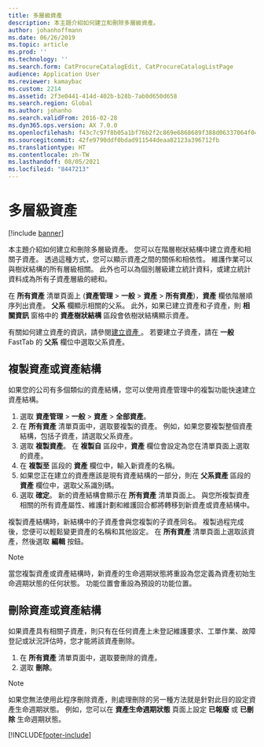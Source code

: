 ```yaml
---
title: 多層級資產
description: 本主題介紹如何建立和刪除多層級資產。
author: johanhoffmann
ms.date: 06/26/2019
ms.topic: article
ms.prod: ''
ms.technology: ''
ms.search.form: CatProcureCatalogEdit, CatProcureCatalogListPage
audience: Application User
ms.reviewer: kamaybac
ms.custom: 2214
ms.assetid: 2f3e0441-414d-402b-b28b-7ab0d650d658
ms.search.region: Global
ms.author: johanho
ms.search.validFrom: 2016-02-28
ms.dyn365.ops.version: AX 7.0.0
ms.openlocfilehash: f43c7c97f8b05a1bf76b2f2c869e6868689f388d06337064f04af839f2403357
ms.sourcegitcommit: 42fe9790ddf0bdad911544deaa82123a396712fb
ms.translationtype: HT
ms.contentlocale: zh-TW
ms.lasthandoff: 08/05/2021
ms.locfileid: "8447213"
---
```

# <a name="multi-level-assets"></a>多層級資產

[!include [banner](../../includes/banner.md)]

 

本主題介紹如何建立和刪除多層級資產。 您可以在階層樹狀結構中建立資產和相關子資產。 透過這種方式，您可以顯示資產之間的關係和相依性。 維護作業可以與樹狀結構的所有層級相關。 此外也可以為個別層級建立統計資料，或建立統計資料成為所有子資產層級的總和。

在 **所有資產** 清單頁面上 (**資產管理** \> **一般** \> **資產** \> **所有資產**)，**資產** 欄依階層順序列出資產。 **父系** 欄顯示相關的父系。 此外，如果已建立資產和子資產，則 **相關資訊** 窗格中的 **資產樹狀結構** 區段會依樹狀結構顯示資產。

有關如何建立資產的資訊，請參閱[建立資產 ](../objects/create-an-object.md)。 若要建立子資產，請在 **一般** FastTab 的 **父系** 欄位中選取父系資產。

## <a name="copy-an-asset-or-asset-structure"></a>複製資產或資產結構

如果您的公司有多個類似的資產結構，您可以使用資產管理中的複製功能快速建立資產結構。

1. 選取 **資產管理** \> **一般** \> **資產** \> **全部資產**。
2. 在 **所有資產** 清單頁面中，選取要複製的資產。 例如，如果您要複製整個資產結構，包括子資產，請選取父系資產。
3. 選取 **複製資產**。 在 **複製自** 區段中，**資產** 欄位會設定為您在清單頁面上選取的資產。
4. 在 **複製至** 區段的 **資產** 欄位中，輸入新資產的名稱。
5. 如果您正在建立的資產應該是現有資產結構的一部分，則在 **父系資產** 區段的 **資產** 欄位中，選取父系識別碼。
6. 選取 **確定**。 新的資產結構會顯示在 **所有資產** 清單頁面上。 與您所複製資產相關的所有資產屬性、維護計劃和維護回合都將轉移到新資產或資產結構中。

複製資產結構時，新結構中的子資產會與您複製的子資產同名。 複製過程完成後，您便可以輕鬆變更資產的名稱和其他設定。 在 **所有資產** 清單頁面上選取該資產，然後選取 **編輯** 按鈕。

> [!NOTE]
> 當您複製資產或資產結構時，新資產的生命週期狀態將重設為您定義為資產初始生命週期狀態的任何狀態。 功能位置會重設為預設的功能位置。

## <a name="delete-an-asset-or-asset-structure"></a>刪除資產或資產結構

如果資產具有相關子資產，則只有在任何資產上未登記維護要求、工單作業、故障登記或狀況評估時，您才能將該資產刪除。

1. 在 **所有資產** 清單頁面中，選取要刪除的資產。
2. 選取 **刪除**。

> [!NOTE]
> 如果您無法使用此程序刪除資產，則處理刪除的另一種方法就是針對此目的設定資產生命週期狀態。 例如，您可以在 **資產生命週期狀態** 頁面上設定 **已報廢** 或 **已刪除** 生命週期狀態。


[!INCLUDE[footer-include](../../../includes/footer-banner.md)]